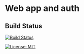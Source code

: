 # Web app and auth

## Build Status

[![Build Status](https://dev.azure.com/jannemattila/jannemattila/_apis/build/status/JanneMattila.326-webapp-and-folders?branchName=master)](https://dev.azure.com/jannemattila/jannemattila/_build/latest?definitionId=45&branchName=master)

[![License: MIT](https://img.shields.io/badge/License-MIT-yellow.svg)](https://opensource.org/licenses/MIT)

